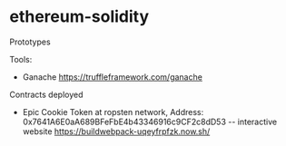 # ethereum-solidity
Prototypes

Tools:
- Ganache https://truffleframework.com/ganache


Contracts deployed
- Epic Cookie Token at ropsten network, Address: 0x7641A6E0aA689BFeFbE4b43346916c9CF2c8dD53
-- interactive website https://buildwebpack-uqeyfrpfzk.now.sh/